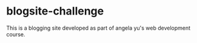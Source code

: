 # blogsite-challenge
This is a blogging site developed as part of angela yu's web development course.
